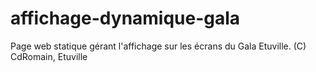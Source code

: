 # affichage-dynamique-gala
Page web statique gérant l'affichage sur les écrans du Gala Etuville.
(C) CdRomain, Etuville
